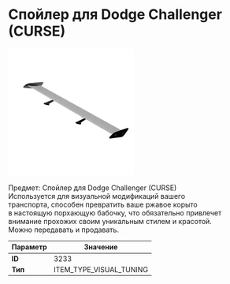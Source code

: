 # Спойлер для Dodge Challenger (CURSE)

![Item Image](../img/3233.webp?raw=true)

Предмет: Спойлер для Dodge Challenger (CURSE)<br>Используется для визуальной модификаций вашего<br>транспорта, способен превратить ваше ржавое корыто<br>в настоящую порхающую бабочку, что обязательно привлечет<br>внимание прохожих своим уникальным стилем и красотой.<br>Можно передавать и продавать.


| Параметр | Значение |
|----------|----------|
| **ID** | 3233 |
| **Тип** | ITEM_TYPE_VISUAL_TUNING |

